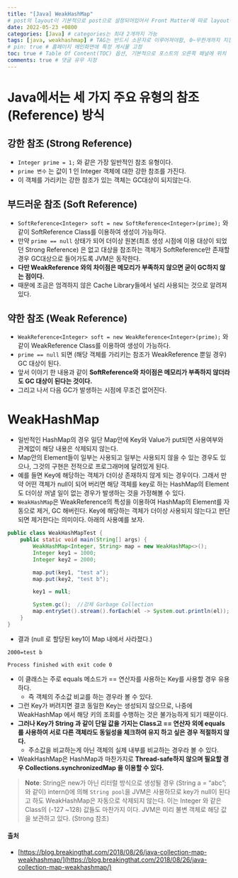 ```yaml
---
title: "[Java] WeakHashMap"
# post의 layout이 기본적으로 post으로 설정되어있어서 Front Matter에 따로 layout변수를 만들어 주지 않아도 된다.
date: 2022-05-23 +0800
categories: [Java] # categories는 최대 2개까지 가능
tags: [java, weakhashmap] # TAG는 반드시 소문자로 이루어져야함, 0~무한개까지 지정 가능
# pin: true # 홈페이지 메인화면에 특정 게시물 고정
toc: true # Table Of Content(TOC) 옵션, 기본적으로 포스트의 오른쪽 패널에 위치
comments: true # 댓글 유무 지정
---
```


# Java에서는 세 가지 주요 유형의 참조(Reference) 방식

## 강한 참조 (Strong Reference)
- `Integer prime = 1;` 와 같은 가장 일반적인 참조 유형이다. 
- `prime 변수` 는 값이 1 인 Integer 객체에 대한 강한 참조를 가진다. 
- 이 객체를 가리키는 강한 참조가 있는 객체는 GC대상이 되지않는다.
 

## 부드러운 참조 (Soft Reference)
- `SoftReference<Integer> soft = new SoftReference<Integer>(prime);` 와 같이 SoftReference Class를 이용하여 생성이 가능하다. 
- 만약 `prime == null` 상태가 되어 더이상 원본(최초 생성 시점에 이용 대상이 되었던 Strong Reference) 은 없고 대상을 참조하는 객체가 SoftReference만 존재할 경우 GC대상으로 들어가도록 JVM은 동작한다. 
- <b>다만 WeakReference 와의 차이점은 메모리가 부족하지 않으면 굳이 GC하지 않는 점이다.</b>
- 때문에 조금은 엄격하지 않은 Cache Library들에서 널리 사용되는 것으로 알려져있다.
 

## 약한 참조 (Weak Reference)
- `WeakReference<Integer> soft = new WeakReference<Integer>(prime);` 와 같이 WeakReference Class를 이용하여 생성이 가능하다. 
- `prime == null` 되면 (해당 객체를 가리키는 참조가 WeakReference 뿐일 경우) GC 대상이 된다. 
- 앞서 이야기 한 내용과 같이 <b>SoftReference와 차이점은 메모리가 부족하지 않더라도 GC 대상이 된다는 것이다.</b>
- 그리고 나서 다음 GC가 발생하는 시점에 무조건 없어진다.

# WeakHashMap
- 일반적인 HashMap의 경우 일단 Map안에 Key와 Value가 put되면 사용여부와 관계없이 해당 내용은 삭제되지 않는다. 
- Map안의 Element들이 일부는 사용되고 일부는 사용되지 않을 수 있는 경우도 있으나, 그것의 구현은 전적으로 프로그래머에 달려있게 된다. 
- 예를 들면 Key에 해당하는 객체가 더이상 존재하지 않게 되는 경우이다.  그래서 만약 어떤 객체가 null이 되어 버리면 해당 객체를 key로 하는 HashMap의 Element도 더이상 꺼낼 일이 없는 경우가 발생하는 것을 가정해볼 수 있다.
- `WeakHashMap`은 WeakReference의 특성을 이용하여 HashMap의 Element를 자동으로 제거, GC 해버린다.   Key에 해당하는 객체가 더이상 사용되지 않는다고 판단되면 제거한다는 의미이다. 아래의 사용예를 보자.

```java
public class WeakHashMapTest {
    public static void main(String[] args) {
        WeakHashMap<Integer, String> map = new WeakHashMap<>();
        Integer key1 = 1000;
        Integer key2 = 2000;

        map.put(key1, "test a");
        map.put(key2, "test b");

        key1 = null;

        System.gc();  //강제 Garbage Collection
        map.entrySet().stream().forEach(el -> System.out.println(el));
    }
}
```

- 결과  (null 로 할당된 key1이 Map 내에서 사라졌다.)

```
2000=test b

Process finished with exit code 0
```

- 이 클래스는 주로 equals 메소드가 == 연산자를 사용하는 Key를 사용할 경우 유용하다.
  - 즉 객체의 주소값 비교를 하는 경우라 볼 수 있다.
- 그런 Key가 버려지면 결코 동일한 Key는 생성되지 않으므로, 나중에 WeakHashMap 에서 해당 키의 조회를 수행하는 것은 불가능하게 되기 때문이다. 
- <b>그러나 Key가 String 과 같이 단일 값을 가지는 Class고 == 연산자 외에 equals를 사용하여 서로 다른 객체라도 동일성을 체크하여 유지 하고 싶은 경우 적절하지 않다.</b>
  - 주소값을 비교하는게 아닌 객체의 실제 내부를 비교하는 경우라 볼 수 있다.
- WeakHashMap은 HashMap과 마찬가지로 <b>Thread-safe하지 않으며 필요할 경우 Collections.synchronizedMap 을 이용할 수 있다.</b>

> **Note**: String은 new가 아닌 리터럴 방식으로 생성될 경우 (String a = “abc”; 와 같이)  intern()에 의해 `String pool`을 JVM은 사용하므로 key가 null이 된다고 하도 WeakHashMap은 자동으로 삭제되지 않는다.  이는 Integer 와 같은 Class의 (-127 ~128) 값들도 마찬가지 이다.  JVM은 미리 불변 객체로 해당 값을 보관하고 있다. (Strong 참조)

#### 출처
- [https://blog.breakingthat.com/2018/08/26/java-collection-map-weakhashmap/](https://blog.breakingthat.com/2018/08/26/java-collection-map-weakhashmap/)